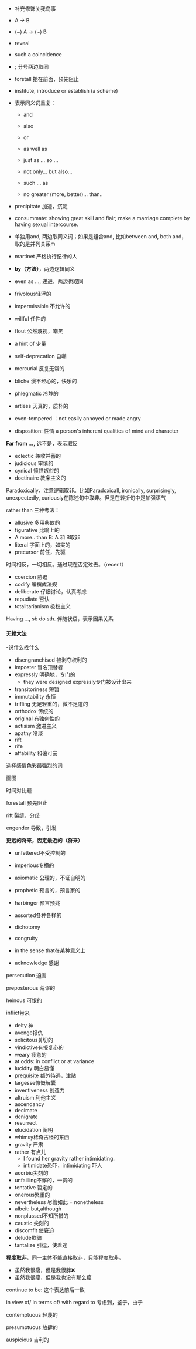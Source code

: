 - 补充修饰关我鸟事 
- A -> B
- (~) A -> (~) B
- reveal
- such a coincidence
- ; 分号两边取同
- forstall 抢在前面，预先阻止
- institute, introduce or establish (a scheme)

- 表示同义词重复：

  - and

  - also
  - or
  - as well as
  - just as ... so ...
  - not only... but also...
  - such ... as
  - no greater (more, better)... than..

- precipitate 加速，沉淀

- consummate: showing great skill and flair; make a marriage complete by having sexual intercourse. 

- 单独用and, 两边取同义词；如果是组合and, 比如between and, both and，取的是并列关系m

- martinet 严格执行纪律的人

- **by（方法）**，两边逻辑同义
- even as ..., 递进，两边也取同
- frivolous轻浮的
- impermissible 不允许的
- willful 任性的
- flout 公然蔑视，嘲笑
- a hint of 少量
- self-deprecation 自嘲
- mercurial  反复无常的
- bliche 漫不经心的，快乐的
- phlegmatic 冷静的
- artless 天真的，质朴的
- even-tempered ：not easily annoyed or made angry
- disposition: 性情 a person's inherent qualities of mind and character

**Far from ...,**  远不是，表示取反

- eclectic 兼收并蓄的
- judicious 审慎的
- cynical 愤世嫉俗的
- doctinaire 教条主义的

Paradoxically，注意逻辑取非。比如Paradoxicall, ironically, surprisingly, unexpectedly, curiously在陈述句中取非。但是在转折句中是加强语气

rather than 三种考法：

- allusive 多用典故的
- figurative 比喻上的
- A more.. than  B: A 和 B取非
- literal 字面上的，如实的
- precursor 前任，先驱

时间相反，一切相反。通过现在否定过去。（recent）

- coercion 胁迫
- codify 编撰成法规
- deliberate 仔细讨论，认真考虑
- repudiate 否认
- totalitarianism 极权主义

Having ..., sb do sth. 伴随状语，表示因果关系

####  无赖大法

-说什么找什么

- disengranchised 被剥夺权利的
- imposter 冒名顶替者
- expressly 明确地，专门的
  - they were designed expressly专门被设计出来
- transitoriness 短暂
- immutability 永恒
- trifling 无足轻重的，微不足道的
- orthodox 传统的
- original 有独创性的
- actisism 激进主义
- apathy 冷淡
- rift
- rife
- affability 和蔼可亲

选择感情色彩最强烈的词

画图

时间对比题

forestall 预先阻止

rift 裂缝，分歧

engender 导致，引发

**更远的将来，否定最近的（将来）**

- unfettered不受控制的
- imperious专横的
- axiomatic 公理的，不证自明的
- prophetic 预言的，预言家的
- harbinger 预言预兆
- assorted各种各样的
- dichotomy
- congruity
- in the sense that在某种意义上

- acknowledge 感谢

persecution 迫害

preposterous  荒谬的

heinous 可恨的

inflict带来

- deity 神
- avenge报仇
- solicitous关切的
- vindictive有报复心的
- weary 疲惫的
- at odds: in conflict or at variance
- lucidity 明白易懂
- prequisite 额外待遇，津贴
- largesse慷慨解囊
- inventiveness 创造力
- altruism 利他主义
- ascendancy
- decimate
- denigrate
- resurrect
- elucidation 阐明
- whimsy稀奇古怪的东西
- gravity 严肃
- rather 有点儿
  - I found her gravity rather intimidating.
  - intimidate恐吓，intimidating 吓人
- acerbic尖刻的
- unfailling不懈的，一贯的
- tentative 暂定的
- onerous繁重的
- nevertheless 尽管如此 = nonetheless
- albeit: but,although
- nonplussed不知所措的
- caustic 尖刻的
- discomfit 使窘迫
- delude欺骗
- tantalize 引逗，使着迷

**程度取非**，同一主体不能直接取非，只能程度取非。

- 虽然我很瘦，但是我很胖❌
- 虽然我很瘦，但是我也没有那么瘦

continue to be: 这个表达前后一致

in view of/ in terms of/ with regard to 考虑到，鉴于，由于



contemptuous 轻蔑的

presumptuous 放肆的

auspicious 吉利的
